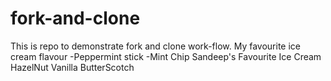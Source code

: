 # fork-and-clone
This is repo to demonstrate fork and clone work-flow.
My favourite ice cream flavour
-Peppermint stick
-Mint Chip
 Sandeep's Favourite Ice Cream
 HazelNut
 Vanilla
 ButterScotch



